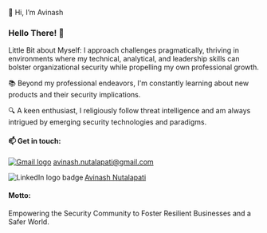 👋 Hi, I’m Avinash

### Hello There! 👋

Little Bit about Myself:
I approach challenges pragmatically, thriving in environments where my technical, analytical, and leadership skills can bolster organizational security while propelling my own professional growth. 

📚 Beyond my professional endeavors, I'm constantly learning about new products and their security implications. 

🔍 A keen enthusiast, I religiously follow threat intelligence and am always intrigued by emerging security technologies and paradigms.


#### 📫 Get in touch:
[![Gmail logo](https://img.shields.io/badge/Gmail-D14836?style=flat&logo=gmail&logoColor=white)](mailto:avinash.nutalapati@gmail.com) 
     [avinash.nutalapati@gmail.com](mailto:avinash.nutalapati@gmail.com)

<a href="https://www.linkedin.com/in/avinash-nutalapati?trk=profile-badge"> <img align="left" src="https://img.shields.io/badge/-LinkedIn-0077B5?style=flat&logo=LinkedIn&logoColor=white" alt="LinkedIn logo badge"> </a> <div class="badge-base LI-profile-badge" data-locale="en_US" data-size="medium" data-theme="light" data-type="VERTICAL" data-vanity="avinash-nutalapati" data-version="v1"> <a class="badge-base__link LI-simple-link" href="https://www.linkedin.com/in/avinash-nutalapati?trk=profile-badge">Avinash Nutalapati</a>
</div>


#### Motto:
Empowering the Security Community to Foster Resilient Businesses and a Safer World.




              
